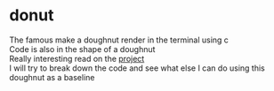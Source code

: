 # donut

The famous make a doughnut render in the terminal using c <br/>
Code is also in the shape of a doughnut <br/>
Really interesting read on the [project](https://www.a1k0n.net/2011/07/20/donut-math.html)<br/>
I will try to break down the code and see what else I can do using this doughnut as a baseline
